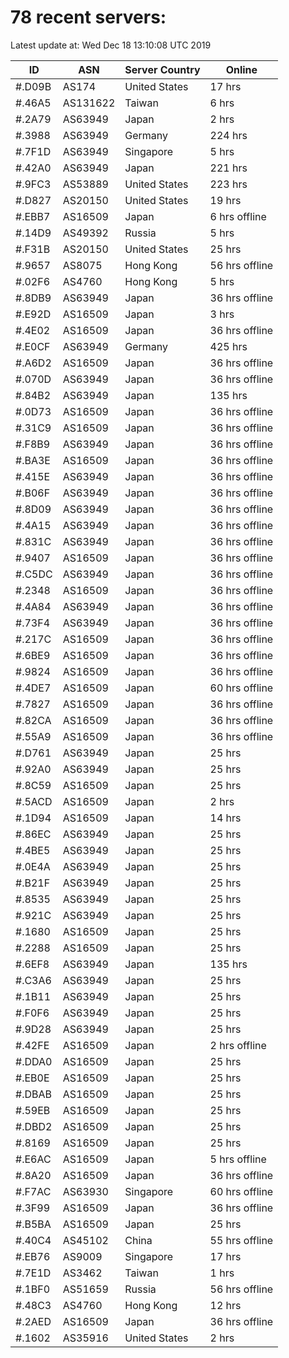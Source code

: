 # 78 recent servers:

Latest update at: Wed Dec 18 13:10:08 UTC 2019

| ID | ASN | Server Country | Online |
| -- | --- | -------------- | ------ |
| #.D09B | AS174 | United States | 17 hrs |
| #.46A5 | AS131622 | Taiwan | 6 hrs |
| #.2A79 | AS63949 | Japan | 2 hrs |
| #.3988 | AS63949 | Germany | 224 hrs |
| #.7F1D | AS63949 | Singapore | 5 hrs |
| #.42A0 | AS63949 | Japan | 221 hrs |
| #.9FC3 | AS53889 | United States | 223 hrs |
| #.D827 | AS20150 | United States | 19 hrs |
| #.EBB7 | AS16509 | Japan | 6 hrs offline |
| #.14D9 | AS49392 | Russia | 5 hrs |
| #.F31B | AS20150 | United States | 25 hrs |
| #.9657 | AS8075 | Hong Kong | 56 hrs offline |
| #.02F6 | AS4760 | Hong Kong | 5 hrs |
| #.8DB9 | AS63949 | Japan | 36 hrs offline |
| #.E92D | AS16509 | Japan | 3 hrs |
| #.4E02 | AS16509 | Japan | 36 hrs offline |
| #.E0CF | AS63949 | Germany | 425 hrs |
| #.A6D2 | AS16509 | Japan | 36 hrs offline |
| #.070D | AS63949 | Japan | 36 hrs offline |
| #.84B2 | AS63949 | Japan | 135 hrs |
| #.0D73 | AS16509 | Japan | 36 hrs offline |
| #.31C9 | AS16509 | Japan | 36 hrs offline |
| #.F8B9 | AS63949 | Japan | 36 hrs offline |
| #.BA3E | AS16509 | Japan | 36 hrs offline |
| #.415E | AS63949 | Japan | 36 hrs offline |
| #.B06F | AS63949 | Japan | 36 hrs offline |
| #.8D09 | AS63949 | Japan | 36 hrs offline |
| #.4A15 | AS63949 | Japan | 36 hrs offline |
| #.831C | AS63949 | Japan | 36 hrs offline |
| #.9407 | AS16509 | Japan | 36 hrs offline |
| #.C5DC | AS63949 | Japan | 36 hrs offline |
| #.2348 | AS16509 | Japan | 36 hrs offline |
| #.4A84 | AS63949 | Japan | 36 hrs offline |
| #.73F4 | AS63949 | Japan | 36 hrs offline |
| #.217C | AS16509 | Japan | 36 hrs offline |
| #.6BE9 | AS16509 | Japan | 36 hrs offline |
| #.9824 | AS16509 | Japan | 36 hrs offline |
| #.4DE7 | AS16509 | Japan | 60 hrs offline |
| #.7827 | AS16509 | Japan | 36 hrs offline |
| #.82CA | AS16509 | Japan | 36 hrs offline |
| #.55A9 | AS16509 | Japan | 36 hrs offline |
| #.D761 | AS63949 | Japan | 25 hrs |
| #.92A0 | AS63949 | Japan | 25 hrs |
| #.8C59 | AS16509 | Japan | 25 hrs |
| #.5ACD | AS16509 | Japan | 2 hrs |
| #.1D94 | AS16509 | Japan | 14 hrs |
| #.86EC | AS63949 | Japan | 25 hrs |
| #.4BE5 | AS63949 | Japan | 25 hrs |
| #.0E4A | AS63949 | Japan | 25 hrs |
| #.B21F | AS63949 | Japan | 25 hrs |
| #.8535 | AS63949 | Japan | 25 hrs |
| #.921C | AS63949 | Japan | 25 hrs |
| #.1680 | AS16509 | Japan | 25 hrs |
| #.2288 | AS16509 | Japan | 25 hrs |
| #.6EF8 | AS63949 | Japan | 135 hrs |
| #.C3A6 | AS63949 | Japan | 25 hrs |
| #.1B11 | AS63949 | Japan | 25 hrs |
| #.F0F6 | AS63949 | Japan | 25 hrs |
| #.9D28 | AS63949 | Japan | 25 hrs |
| #.42FE | AS16509 | Japan | 2 hrs offline |
| #.DDA0 | AS16509 | Japan | 25 hrs |
| #.EB0E | AS16509 | Japan | 25 hrs |
| #.DBAB | AS16509 | Japan | 25 hrs |
| #.59EB | AS16509 | Japan | 25 hrs |
| #.DBD2 | AS16509 | Japan | 25 hrs |
| #.8169 | AS16509 | Japan | 25 hrs |
| #.E6AC | AS16509 | Japan | 5 hrs offline |
| #.8A20 | AS16509 | Japan | 36 hrs offline |
| #.F7AC | AS63930 | Singapore | 60 hrs offline |
| #.3F99 | AS16509 | Japan | 36 hrs offline |
| #.B5BA | AS16509 | Japan | 25 hrs |
| #.40C4 | AS45102 | China | 55 hrs offline |
| #.EB76 | AS9009 | Singapore | 17 hrs |
| #.7E1D | AS3462 | Taiwan | 1 hrs |
| #.1BF0 | AS51659 | Russia | 56 hrs offline |
| #.48C3 | AS4760 | Hong Kong | 12 hrs |
| #.2AED | AS16509 | Japan | 36 hrs offline |
| #.1602 | AS35916 | United States | 2 hrs |

